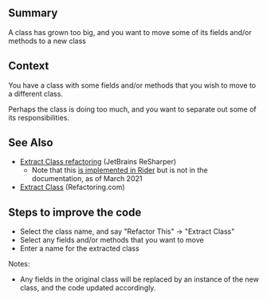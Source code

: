 
## Summary

A class has grown too big, and you want to move some of its fields and/or methods to a new class

## Context

You have a class with some fields and/or methods that you wish to move to a different class.

Perhaps the class is doing too much, and you want to separate out some of its responsibilities.

## See Also

* [Extract Class refactoring](https://www.jetbrains.com/help/resharper/Refactorings__Extract_Class.html) (JetBrains ReSharper)
    * Note that this [is implemented in Rider](https://youtrack.jetbrains.com/issue/RIDER-7903) but is not in the documentation, as of March 2021
* [Extract Class](https://refactoring.com/catalog/extractClass.html) (Refactoring.com)

## Steps to improve the code

* Select the class name, and say "Refactor This" -> "Extract Class"
* Select any fields and/or methods that you want to move
* Enter a name for the extracted class

Notes:

* Any fields in the original class will be replaced by an instance of the new class, and the code updated accordingly.

